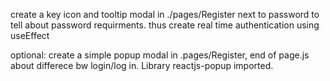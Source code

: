create a key icon and tooltip modal in ./pages/Register
next to password to tell about password requirments. thus create real time authentication using useEffect

optional: create a simple popup modal in .pages/Register, end of page.js about differece bw login/log in. Library reactjs-popup imported.
